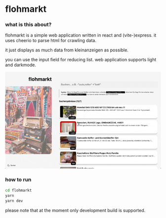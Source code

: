 # flohmarkt

### what is this about?

flohmarkt is a simple web application written in react and (vite-)express.
it uses cheerio to parse html for crawling data.

it just displays as much data from kleinanzeigen as possible.

you can use the input field for reducing list.
web application supports light and darkmode.

![animated](flohmarkt.gif)

### how to run

```bash
cd flohmarkt
yarn
yarn dev
```

please note that at the moment only development build is supported.